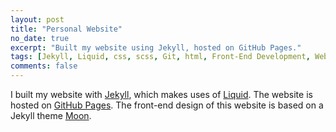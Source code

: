 ```yaml
---
layout: post
title: "Personal Website"
no_date: true
excerpt: "Built my website using Jekyll, hosted on GitHub Pages."
tags: [Jekyll, Liquid, css, scss, Git, html, Front-End Development, Web Development, Project]
comments: false
---
```


I built my website with <a href="https://jekyllrb.com">Jekyll</a>, which makes uses of <a href="https://shopify.github.io/liquid/">Liquid</a>.
The website is hosted on <a href="https://pages.github.com">GitHub Pages</a>.
The front-end design of this website is based on a Jekyll theme <a href="https://taylantatli.github.io/Moon/">Moon</a>.


